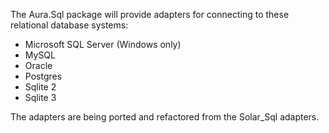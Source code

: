 The Aura.Sql package will provide adapters for connecting to these relational database systems:

- Microsoft SQL Server (Windows only)
- MySQL
- Oracle
- Postgres
- Sqlite 2
- Sqlite 3

The adapters are being ported and refactored from the Solar_Sql adapters.